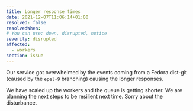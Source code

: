 ```yaml
---
title: Longer response times
date: 2021-12-07T11:06:14+01:00
resolved: false
resolvedWhen:
# You can use: down, disrupted, notice
severity: disrupted
affected:
  - workers
section: issue
---
```


Our service got overwhelmed by the events coming from a Fedora dist-git (caused by the `epel-9` branching) causing the longer responses.

We have scaled up the workers and the queue is getting shorter.
We are planning the next steps to be resilient next time. Sorry about the disturbance.
